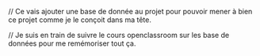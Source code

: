 // Ce vais ajouter une base de donnée au projet pour pouvoir mener à bien ce projet comme je le conçoit dans ma tête.


// Je suis en train de suivre le cours openclassroom sur les base de données pour me remémoriser tout ça.